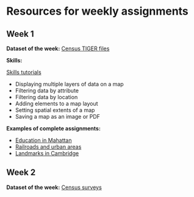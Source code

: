 # Resources for weekly assignments

## Week 1

**Dataset of the week:** [Census TIGER files](https://c-voulgaris.github.io/VIS-2128/week1/dataset-tiger.html)

**Skills:**

[Skills tutorials](https://c-voulgaris.github.io/VIS-2128/week1/skills.html)

* Displaying multiple layers of data on a map
* Filtering data by attribute
* Filtering data by location
* Adding elements to a map layout
* Setting spatial extents of a map
* Saving a map as an image or PDF

**Examples of complete assignments:**

* [Education  in Mahattan](https://c-voulgaris.github.io/VIS-2128/week1/examples/nyc-colleges.html)
* [Railroads and urban areas](https://c-voulgaris.github.io/VIS-2128/week1/examples/railway.pdf)
* [Landmarks in Cambridge](https://c-voulgaris.github.io/VIS-2128/week1/examples/cambridge-landmarks.pdf)

## Week 2

**Dataset of the week:** [Census surveys](https://c-voulgaris.github.io/VIS-2128/week2/census-survey.html)
